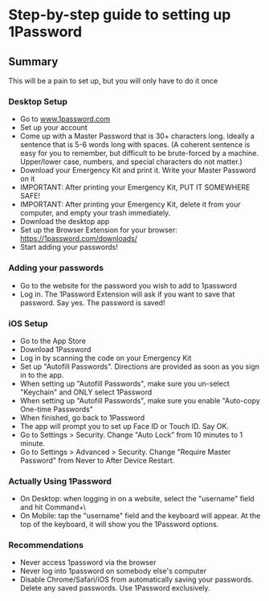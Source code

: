 # Step-by-step guide to setting up 1Password

## Summary
This will be a pain to set up, but you will only have to do it once

### Desktop Setup
* Go to www.1password.com
* Set up your account
* Come up with a Master Password that is 30+ characters long. Ideally a sentence that is 5-6 words long with spaces. (A coherent sentence is easy for you to remember, but difficult to be brute-forced by a machine. Upper/lower case, numbers, and special characters do not matter.)
* Download your Emergency Kit and print it. Write your Master Password on it
* IMPORTANT: After printing your Emergency Kit, PUT IT SOMEWHERE SAFE!
* IMPORTANT: After printing your Emergency Kit, delete it from your computer, and empty your trash immediately.
* Download the desktop app
* Set up the Browser Extension for your browser: https://1password.com/downloads/
* Start adding your passwords!

### Adding your passwords
* Go to the website for the password you wish to add to 1password
* Log in. The 1Password Extension will ask if you want to save that password. Say yes. The password is saved!

### iOS Setup
* Go to the App Store
* Download 1Password
* Log in by scanning the code on your Emergency Kit
* Set up "Autofill Passwords". Directions are provided as soon as you sign in to the app.
* When setting up "Autofill Passwords", make sure you un-select "Keychain" and ONLY select 1Password
* When setting up "Autofill Passwords", make sure you enable "Auto-copy One-time Passwords"
* When finished, go back to 1Password
* The app will prompt you to set up Face ID or Touch ID. Say OK.
* Go to Settings > Security. Change "Auto Lock" from 10 minutes to 1 minute.
* Go to Settings > Advanced > Security. Change "Require Master Password" from Never to After Device Restart.

### Actually Using 1Password
* On Desktop: when logging in on a website, select the "username" field and hit Command+\
* On Mobile: tap the "username" field and the keyboard will appear. At the top of the keyboard, it will show you the 1Password options.

### Recommendations
* Never access 1password via the browser
* Never log into 1password on somebody else's computer
* Disable Chrome/Safari/iOS from automatically saving your passwords. Delete any saved passwords. Use 1Password exclusively.
